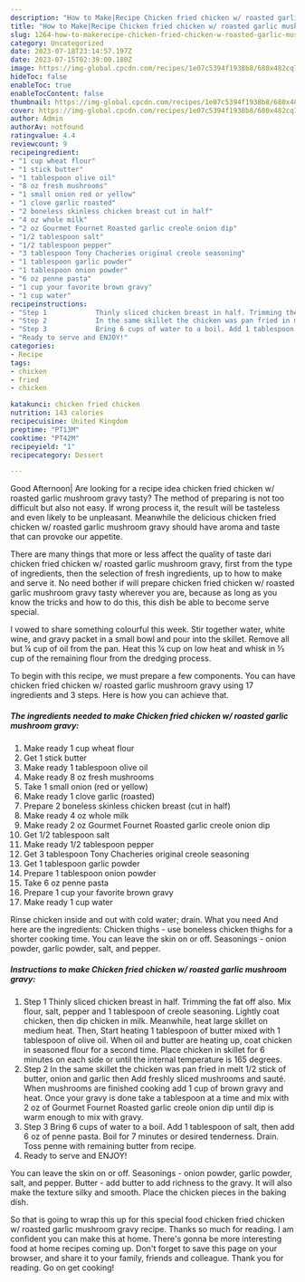 ```yaml
---
description: "How to Make|Recipe Chicken fried chicken w/ roasted garlic mushroom gravy {That is Delicious"
title: "How to Make|Recipe Chicken fried chicken w/ roasted garlic mushroom gravy {That is Delicious"
slug: 1264-how-to-makerecipe-chicken-fried-chicken-w-roasted-garlic-mushroom-gravy-that-is-delicious
category: Uncategorized
date: 2023-07-18T23:14:57.197Z
date: 2023-07-15T02:39:00.180Z
image: https://img-global.cpcdn.com/recipes/1e07c5394f1938b8/680x482cq70/chicken-fried-chicken-w-roasted-garlic-mushroom-gravy-recipe-main-photo.jpg
hideToc: false
enableToc: true
enableTocContent: false
thumbnail: https://img-global.cpcdn.com/recipes/1e07c5394f1938b8/680x482cq70/chicken-fried-chicken-w-roasted-garlic-mushroom-gravy-recipe-main-photo.jpg
cover: https://img-global.cpcdn.com/recipes/1e07c5394f1938b8/680x482cq70/chicken-fried-chicken-w-roasted-garlic-mushroom-gravy-recipe-main-photo.jpg
author: Admin
authorAv: notfound
ratingvalue: 4.4
reviewcount: 9
recipeingredient:
- "1 cup wheat flour"
- "1 stick butter"
- "1 tablespoon olive oil"
- "8 oz fresh mushrooms"
- "1 small onion red or yellow"
- "1 clove garlic roasted"
- "2 boneless skinless chicken breast cut in half"
- "4 oz whole milk"
- "2 oz Gourmet Fournet Roasted garlic creole onion dip"
- "1/2 tablespoon salt"
- "1/2 tablespoon pepper"
- "3 tablespoon Tony Chacheries original creole seasoning"
- "1 tablespoon garlic powder"
- "1 tablespoon onion powder"
- "6 oz penne pasta"
- "1 cup your favorite brown gravy"
- "1 cup water"
recipeinstructions:
- "Step 1            Thinly sliced chicken breast in half. Trimming the fat off also. Mix flour, salt, pepper and 1 tablespoon of creole seasoning. Lightly coat chicken, then dip chicken in milk. Meanwhile, heat large skillet on medium heat. Then, Start heating 1 tablespoon of butter mixed with 1 tablespoon of olive oil. When oil and butter are heating up, coat chicken in seasoned flour for a second time. Place chicken in skillet for 6 minutes on each side or until the internal temperature is 165 degrees."
- "Step 2            In the same skillet the chicken was pan fried in melt 1/2 stick of butter, onion and garlic then Add freshly sliced mushrooms and sauté. When mushrooms are finished cooking add 1 cup of brown gravy and heat. Once your gravy is done take a tablespoon at a time and mix with 2 oz of Gourmet Fournet Roasted garlic creole onion dip until dip is warm enough to mix with gravy."
- "Step 3            Bring 6 cups of water to a boil. Add 1 tablespoon of salt, then add 6 oz of penne pasta. Boil for 7 minutes or desired tenderness. Drain. Toss penne with remaining butter from recipe."
- "Ready to serve and ENJOY!"
categories:
- Recipe
tags:
- chicken
- fried
- chicken

katakunci: chicken fried chicken 
nutrition: 143 calories
recipecuisine: United Kingdom
preptime: "PT13M"
cooktime: "PT42M"
recipeyield: "1"
recipecategory: Dessert

---
```



Good Afternoon| Are looking for a recipe idea chicken fried chicken w/ roasted garlic mushroom gravy tasty? The method of preparing is not too difficult but also not easy. If wrong process it, the result will be tasteless and even likely to be unpleasant. Meanwhile the delicious chicken fried chicken w/ roasted garlic mushroom gravy should have aroma and taste that can provoke our appetite.






There are many things that more or less affect the quality of taste dari chicken fried chicken w/ roasted garlic mushroom gravy, first from the type of ingredients, then the selection of fresh ingredients, up to how to make and serve it. No need bother if will prepare chicken fried chicken w/ roasted garlic mushroom gravy tasty wherever you are, because as long as you know the tricks and how to do this, this dish be able to become serve special.


I vowed to share something colourful this week. Stir together water, white wine, and gravy packet in a small bowl and pour into the skillet. Remove all but ¼ cup of oil from the pan. Heat this ¼ cup on low heat and whisk in ⅓ cup of the remaining flour from the dredging process.


To begin with this recipe, we must prepare a few components. You can have chicken fried chicken w/ roasted garlic mushroom gravy using 17 ingredients and 3 steps. Here is how you can achieve that.

<!--inarticleads1-->

##### The ingredients needed to make Chicken fried chicken w/ roasted garlic mushroom gravy:

1. Make ready 1 cup wheat flour
1. Get 1 stick butter
1. Make ready 1 tablespoon olive oil
1. Make ready 8 oz fresh mushrooms
1. Take 1 small onion (red or yellow)
1. Make ready 1 clove garlic (roasted)
1. Prepare 2 boneless skinless chicken breast (cut in half)
1. Make ready 4 oz whole milk
1. Make ready 2 oz Gourmet Fournet Roasted garlic creole onion dip
1. Get 1/2 tablespoon salt
1. Make ready 1/2 tablespoon pepper
1. Get 3 tablespoon Tony Chacheries original creole seasoning
1. Get 1 tablespoon garlic powder
1. Prepare 1 tablespoon onion powder
1. Take 6 oz penne pasta
1. Prepare 1 cup your favorite brown gravy
1. Make ready 1 cup water


Rinse chicken inside and out with cold water; drain. What you need And here are the ingredients: Chicken thighs - use boneless chicken thighs for a shorter cooking time. You can leave the skin on or off. Seasonings - onion powder, garlic powder, salt, and pepper. 

<!--inarticleads2-->

##### Instructions to make Chicken fried chicken w/ roasted garlic mushroom gravy:

1. Step 1            Thinly sliced chicken breast in half. Trimming the fat off also. Mix flour, salt, pepper and 1 tablespoon of creole seasoning. Lightly coat chicken, then dip chicken in milk. Meanwhile, heat large skillet on medium heat. Then, Start heating 1 tablespoon of butter mixed with 1 tablespoon of olive oil. When oil and butter are heating up, coat chicken in seasoned flour for a second time. Place chicken in skillet for 6 minutes on each side or until the internal temperature is 165 degrees.
1. Step 2            In the same skillet the chicken was pan fried in melt 1/2 stick of butter, onion and garlic then Add freshly sliced mushrooms and sauté. When mushrooms are finished cooking add 1 cup of brown gravy and heat. Once your gravy is done take a tablespoon at a time and mix with 2 oz of Gourmet Fournet Roasted garlic creole onion dip until dip is warm enough to mix with gravy.
1. Step 3            Bring 6 cups of water to a boil. Add 1 tablespoon of salt, then add 6 oz of penne pasta. Boil for 7 minutes or desired tenderness. Drain. Toss penne with remaining butter from recipe.
1. Ready to serve and ENJOY!

You can leave the skin on or off. Seasonings - onion powder, garlic powder, salt, and pepper. Butter - add butter to add richness to the gravy. It will also make the texture silky and smooth. Place the chicken pieces in the baking dish. 

So that is going to wrap this up for this special food chicken fried chicken w/ roasted garlic mushroom gravy recipe. Thanks so much for reading. I am confident you can make this at home. There's gonna be more interesting food at home recipes coming up. Don't forget to save this page on your browser, and share it to your family, friends and colleague. Thank you for reading. Go on get cooking!
